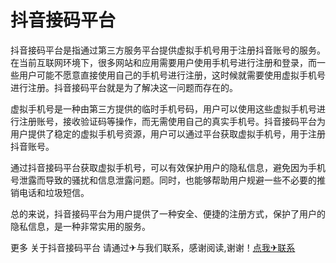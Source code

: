 # 抖音接码平台

抖音接码平台是指通过第三方服务平台提供虚拟手机号用于注册抖音账号的服务。在当前互联网环境下，很多网站和应用需要用户使用手机号进行注册和登录，而一些用户可能不愿意直接使用自己的手机号进行注册，这时候就需要使用虚拟手机号进行注册。抖音接码平台就是为了解决这一问题而存在的。

虚拟手机号是一种由第三方提供的临时手机号码，用户可以使用这些虚拟手机号进行注册账号，接收验证码等操作，而无需使用自己的真实手机号。抖音接码平台为用户提供了稳定的虚拟手机号资源，用户可以通过平台获取虚拟手机号，用于注册抖音账号。

通过抖音接码平台获取虚拟手机号，可以有效保护用户的隐私信息，避免因为手机号泄露而导致的骚扰和信息泄露问题。同时，也能够帮助用户规避一些不必要的推销电话和垃圾短信。

总的来说，抖音接码平台为用户提供了一种安全、便捷的注册方式，保护了用户的隐私信息，是一种非常实用的服务。

更多 关于抖音接码平台 请通过✈与我们联系，感谢阅读,谢谢！[点我✈联系](https://c.k02.cc)